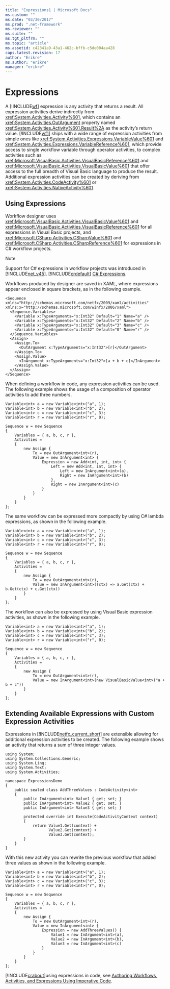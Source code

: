 ```yaml
---
title: "Expressions1 | Microsoft Docs"
ms.custom: ""
ms.date: "03/30/2017"
ms.prod: ".net-framework"
ms.reviewer: ""
ms.suite: ""
ms.tgt_pltfrm: ""
ms.topic: "article"
ms.assetid: c42341a9-43a1-462c-bffb-c5de004aa428
caps.latest.revision: 17
author: "Erikre"
ms.author: "erikre"
manager: "erikre"
---
```

# Expressions
A [!INCLUDE[wf](../../../includes/wf-md.md)] expression is any activity that returns a result. All expression activities derive indirectly from <xref:System.Activities.Activity%601>, which contains an <xref:System.Activities.OutArgument> property named <xref:System.Activities.Activity%601.Result%2A> as the activity’s return value. [!INCLUDE[wf1](../../../includes/wf1-md.md)] ships with a wide range of expression activities from simple ones like <xref:System.Activities.Expressions.VariableValue%601> and <xref:System.Activities.Expressions.VariableReference%601>, which provide access to single workflow variable through operator activities, to complex activities such as <xref:Microsoft.VisualBasic.Activities.VisualBasicReference%601> and <xref:Microsoft.VisualBasic.Activities.VisualBasicValue%601> that offer access to the full breadth of Visual Basic language to produce the result. Additional expression activities can be created by deriving from <xref:System.Activities.CodeActivity%601> or <xref:System.Activities.NativeActivity%601>.  
  
## Using Expressions  
 Workflow designer uses <xref:Microsoft.VisualBasic.Activities.VisualBasicValue%601> and <xref:Microsoft.VisualBasic.Activities.VisualBasicReference%601> for all expressions in Visual Basic projects, and <xref:Microsoft.CSharp.Activities.CSharpValue%601> and <xref:Microsoft.CSharp.Activities.CSharpReference%601> for expressions in C# workflow projects.  
  
> [!NOTE]
>  Support for C# expressions in workflow projects was introduced in [!INCLUDE[net_v45](../../../includes/net-v45-md.md)]. [!INCLUDE[crdefault](../../../includes/crdefault-md.md)] [C# Expressions](../../../docs/framework/windows-workflow-foundation/csharp-expressions.md).  
  
 Workflows produced by designer are saved in XAML, where expressions appear enclosed in square brackets, as in the following example.  
  
```  
<Sequence xmlns="http://schemas.microsoft.com/netfx/2009/xaml/activities" xmlns:x="http://schemas.microsoft.com/winfx/2006/xaml">  
  <Sequence.Variables>  
    <Variable x:TypeArguments="x:Int32" Default="1" Name="a" />  
    <Variable x:TypeArguments="x:Int32" Default="2" Name="b" />  
    <Variable x:TypeArguments="x:Int32" Default="3" Name="c" />  
    <Variable x:TypeArguments="x:Int32" Default="0" Name="r" />  
  </Sequence.Variables>  
  <Assign>  
    <Assign.To>  
      <OutArgument x:TypeArguments="x:Int32">[r]</OutArgument>  
    </Assign.To>  
    <Assign.Value>  
      <InArgument x:TypeArguments="x:Int32">[a + b + c]</InArgument>  
    </Assign.Value>  
  </Assign>  
</Sequence>  
```  
  
 When defining a workflow in code, any expression activities can be used. The following example shows the usage of a composition of operator activities to add three numbers.  
  
```  
Variable<int> a = new Variable<int>("a", 1);  
Variable<int> b = new Variable<int>("b", 2);  
Variable<int> c = new Variable<int>("c", 3);  
Variable<int> r = new Variable<int>("r", 0);  
  
Sequence w = new Sequence  
{  
    Variables = { a, b, c, r },  
    Activities =   
    {  
        new Assign {  
            To = new OutArgument<int>(r),  
            Value = new InArgument<int> {  
                Expression = new Add<int, int, int> {  
                    Left = new Add<int, int, int> {  
                        Left = new InArgument<int>(a),  
                        Right = new InArgument<int>(b)  
                    },  
                    Right = new InArgument<int>(c)  
                }  
            }  
        }  
    }  
};  
```  
  
 The same workflow can be expressed more compactly by using C# lambda expressions, as shown in the following example.  
  
```  
Variable<int> a = new Variable<int>("a", 1);  
Variable<int> b = new Variable<int>("b", 2);  
Variable<int> c = new Variable<int>("c", 3);  
Variable<int> r = new Variable<int>("r", 0);  
  
Sequence w = new Sequence  
{  
    Variables = { a, b, c, r },  
    Activities =   
    {  
        new Assign {  
            To = new OutArgument<int>(r),  
            Value = new InArgument<int>((ctx) => a.Get(ctx) + b.Get(ctx) + c.Get(ctx))  
        }  
    }  
};  
```  
  
 The workflow can also be expressed by using Visual Basic expression activities, as shown in the following example.  
  
```  
Variable<int> a = new Variable<int>("a", 1);  
Variable<int> b = new Variable<int>("b", 2);  
Variable<int> c = new Variable<int>("c", 3);  
Variable<int> r = new Variable<int>("r", 0);  
  
Sequence w = new Sequence  
{  
    Variables = { a, b, c, r },  
    Activities =   
    {  
        new Assign {  
            To = new OutArgument<int>(r),  
            Value = new InArgument<int>(new VisualBasicValue<int>("a + b + c"))  
        }  
    }  
};  
```  
  
## Extending Available Expressions with Custom Expression Activities  
 Expressions in [!INCLUDE[netfx_current_short](../../../includes/netfx-current-short-md.md)] are extensible allowing for additional expression activities to be created. The following example shows an activity that returns a sum of three integer values.  
  
```  
using System;  
using System.Collections.Generic;  
using System.Linq;  
using System.Text;  
using System.Activities;  
  
namespace ExpressionsDemo  
{  
    public sealed class AddThreeValues : CodeActivity<int>  
    {  
        public InArgument<int> Value1 { get; set; }  
        public InArgument<int> Value2 { get; set; }  
        public InArgument<int> Value3 { get; set; }  
  
        protected override int Execute(CodeActivityContext context)  
        {  
            return Value1.Get(context) +   
                   Value2.Get(context) +   
                   Value3.Get(context);  
        }  
    }  
}  
```  
  
 With this new activity you can rewrite the previous workflow that added three values as shown in the following example.  
  
```  
Variable<int> a = new Variable<int>("a", 1);  
Variable<int> b = new Variable<int>("b", 2);  
Variable<int> c = new Variable<int>("c", 3);  
Variable<int> r = new Variable<int>("r", 0);  
  
Sequence w = new Sequence  
{  
    Variables = { a, b, c, r },  
    Activities =   
    {  
        new Assign {  
            To = new OutArgument<int>(r),  
            Value = new InArgument<int> {  
                Expression = new AddThreeValues() {  
                    Value1 = new InArgument<int>(a),  
                    Value2 = new InArgument<int>(b),  
                    Value3 = new InArgument<int>(c)  
                }  
            }  
        }  
    }  
};  
```  
  
 [!INCLUDE[crabout](../../../includes/crabout-md.md)]using expressions in code, see [Authoring Workflows, Activities, and Expressions Using Imperative Code](../../../docs/framework/windows-workflow-foundation/authoring-workflows-activities-and-expressions-using-imperative-code.md).
